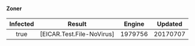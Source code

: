 #### Zoner
| Infected      | Result      | Engine      | Updated      |
|:-------------:|:-----------:|:-----------:|:------------:|
| true | [EICAR.Test.File-NoVirus] | 1979756 | 20170707 |

